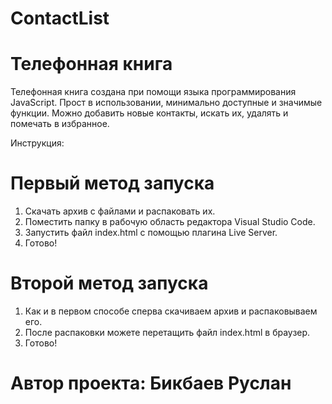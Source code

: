 # ContactList

# Телефонная книга

Телефонная книга создана при помощи языка программирования JavaScript. 
Прост в использовании, минимально доступные и значимые функции. Можно добавить новые контакты, искать их, удалять и помечать в избранное.

Инструкция:

# Первый метод запуска

1. Скачать архив с файлами и распаковать их.
2. Поместить папку в рабочую область редактора Visual Studio Code.
3. Запустить файл index.html с помощью плагина Live Server.
4. Готово!

# Второй метод запуска

1. Как и в первом способе сперва скачиваем архив и распаковываем его.
2. После распаковки можете перетащить файл index.html в браузер.
3. Готово!

# Автор проекта: Бикбаев Руслан
